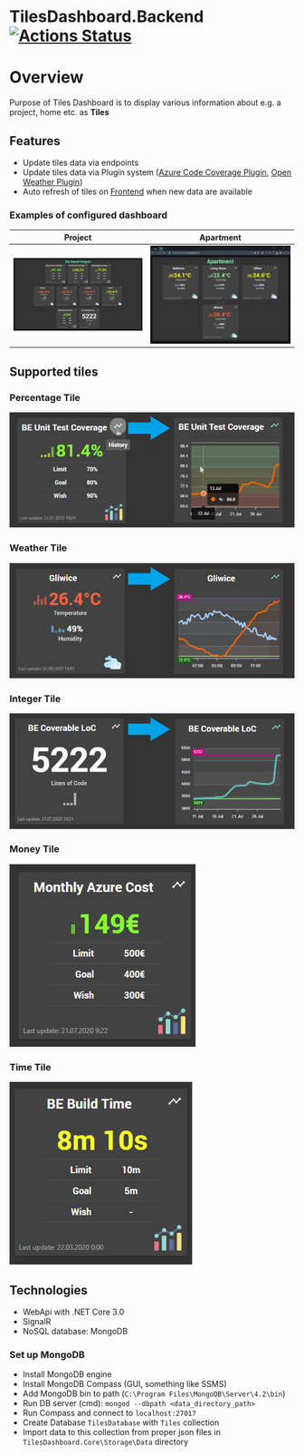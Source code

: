 # TilesDashboard.Backend [![Actions Status](https://github.com/Carq/TilesDashboard.Backend/workflows/.NET%20Core/badge.svg)](https://github.com/Carq/TilesDashboard.Backend/actions)

# Overview

Purpose of Tiles Dashboard is to display various information about e.g. a project, home etc. as **Tiles**

## Features

- Update tiles data via endpoints
- Update tiles data via Plugin system ([Azure Code Coverage Plugin](Plugins/TilesDashboard.Plugin.Azure.CodeCoverage), [Open Weather Plugin](Plugins/TilesDashboard.Plugin.OpenWeatherMap))
- Auto refresh of tiles on [Frontend](https://github.com/Carq/TilesDashboard.Frontend) when new data are available

### Examples of configured dashboard

| Project                                                                                                                  | Apartment                                                                                                                    |
| ------------------------------------------------------------------------------------------------------------------------ | ---------------------------------------------------------------------------------------------------------------------------- |
| <a href="doc/img/example_project.png?raw=true" target="_blank"><img src="doc/img/example_project.png" width="100%" ></a> | <a href="doc/img/example_apartment.png?raw=true" target="_blank"><img src="doc/img/example_apartment.png" width="100%" ></a> |

## Supported tiles

### Percentage Tile

![Percentage Tile](doc/img/percentage_tile.png)

### Weather Tile

![Weather Tile](doc/img/weather_tile.png)

### Integer Tile

![Integer Tile](doc/img/integer_tile.png)

### Money Tile

![Money Tile](doc/img/money_tile.png)

### Time Tile

![Time Tile](doc/img/time_tile.png)

## Technologies

- WebApi with .NET Core 3.0
- SignalR
- NoSQL database: MongoDB

### Set up MongoDB

- Install MongoDB engine
- Install MongoDB Compass (GUI, something like SSMS)
- Add MongoDB bin to path (`C:\Program Files\MongoDB\Server\4.2\bin`)
- Run DB server (cmd): `mongod --dbpath <data_directory_path>`
- Run Compass and connect to `localhost:27017`
- Create Database `TilesDatabase` with `Tiles` collection
- Import data to this collection from proper json files in `TilesDashboard.Core\Storage\Data` directory
